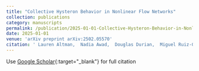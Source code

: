 ```yaml
---
title: "Collective Hysteron Behavior in Nonlinear Flow Networks"
collection: publications
category: manuscripts
permalink: /publication/2025-01-01-Collective-Hysteron-Behavior-in-Nonlinear-Flow-Networks
date: 2025-01-01
venue: 'arXiv preprint arXiv:2502.05570'
citation: ' Lauren Altman,  Nadia Awad,  Douglas Durian,  Miguel Ruiz-Garcia,  Eleni Katifori, &quot;Collective Hysteron Behavior in Nonlinear Flow Networks.&quot; arXiv preprint arXiv:2502.05570, 2025.'
---
```

Use [Google Scholar](https://scholar.google.com/scholar?q=Collective+Hysteron+Behavior+in+Nonlinear+Flow+Networks){:target="_blank"} for full citation